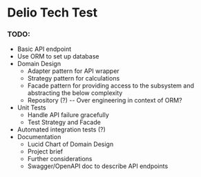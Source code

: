 # Delio Tech Test


### TODO:
- Basic API endpoint
- Use ORM to set up database
- Domain Design
  - Adapter pattern for API wrapper
  - Strategy pattern for calculations
  - Facade pattern for providing access to the subsystem and abstracting the below complexity
  - Repository (?) -- Over engineering in context of ORM?
- Unit Tests
  - Handle API failure gracefully
  - Test Strategy and Facade
- Automated integration tests (?)
- Documentation
  - Lucid Chart of Domain Design
  - Project brief
  - Further considerations
  - Swagger/OpenAPI doc to describe API endpoints


